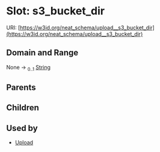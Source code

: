 
# Slot: s3_bucket_dir




URI: [https://w3id.org/neat_schema/upload__s3_bucket_dir](https://w3id.org/neat_schema/upload__s3_bucket_dir)


## Domain and Range

None &#8594;  <sub>0..1</sub> [String](types/String.md)

## Parents


## Children


## Used by

 * [Upload](Upload.md)
